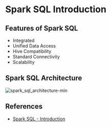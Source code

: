 # Spark SQL Introduction

## Features of Spark SQL
- Integrated
- Unified Data Access
- Hive Compatibility
- Standard Connectivity
- Scalability

## Spark SQL Architecture
![spark_sql_architecture-min](https://s0.wailian.download/2019/05/30/spark_sql_architecture-min.png)

## References
- [Spark SQL - Introduction](https://www.tutorialspoint.com/spark_sql/spark_sql_introduction.htm)